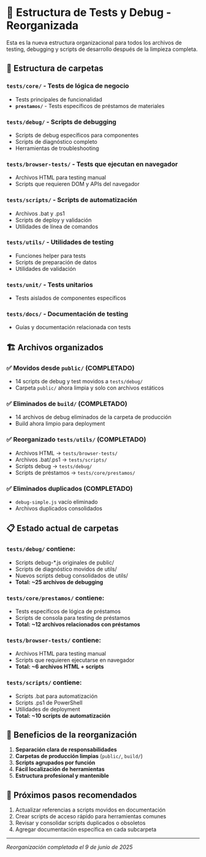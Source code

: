 # 🧪 Estructura de Tests y Debug - Reorganizada

Esta es la nueva estructura organizacional para todos los archivos de testing, debugging y scripts de desarrollo después de la limpieza completa.

## 📁 Estructura de carpetas

### `tests/core/` - Tests de lógica de negocio
- Tests principales de funcionalidad
- **`prestamos/`** - Tests específicos de préstamos de materiales

### `tests/debug/` - Scripts de debugging 
- Scripts de debug específicos para componentes
- Scripts de diagnóstico completo
- Herramientas de troubleshooting

### `tests/browser-tests/` - Tests que ejecutan en navegador
- Archivos HTML para testing manual
- Scripts que requieren DOM y APIs del navegador

### `tests/scripts/` - Scripts de automatización
- Archivos .bat y .ps1 
- Scripts de deploy y validación
- Utilidades de línea de comandos

### `tests/utils/` - Utilidades de testing
- Funciones helper para tests
- Scripts de preparación de datos
- Utilidades de validación

### `tests/unit/` - Tests unitarios
- Tests aislados de componentes específicos

### `tests/docs/` - Documentación de testing
- Guías y documentación relacionada con tests

## 🏗️ Archivos organizados

### ✅ Movidos desde `public/` (COMPLETADO)
- 14 scripts de debug y test movidos a `tests/debug/`
- Carpeta `public/` ahora limpia y solo con archivos estáticos

### ✅ Eliminados de `build/` (COMPLETADO)  
- 14 archivos de debug eliminados de la carpeta de producción
- Build ahora limpio para deployment

### ✅ Reorganizado `tests/utils/` (COMPLETADO)
- Archivos HTML → `tests/browser-tests/`
- Archivos .bat/.ps1 → `tests/scripts/`
- Scripts debug → `tests/debug/`
- Scripts de préstamos → `tests/core/prestamos/`

### ✅ Eliminados duplicados (COMPLETADO)
- `debug-simple.js` vacío eliminado
- Archivos duplicados consolidados

## 📋 Estado actual de carpetas

### `tests/debug/` contiene:
- Scripts debug-*.js originales de public/
- Scripts de diagnóstico movidos de utils/
- Nuevos scripts debug consolidados de utils/
- **Total: ~25 archivos de debugging**

### `tests/core/prestamos/` contiene:
- Tests específicos de lógica de préstamos
- Scripts de consola para testing de préstamos
- **Total: ~12 archivos relacionados con préstamos**

### `tests/browser-tests/` contiene:
- Archivos HTML para testing manual
- Scripts que requieren ejecutarse en navegador
- **Total: ~6 archivos HTML + scripts**

### `tests/scripts/` contiene:
- Scripts .bat para automatización
- Scripts .ps1 de PowerShell
- Utilidades de deployment
- **Total: ~10 scripts de automatización**

## 🎯 Beneficios de la reorganización

1. **Separación clara de responsabilidades**
2. **Carpetas de producción limpias** (`public/`, `build/`)
3. **Scripts agrupados por función**
4. **Fácil localización de herramientas**
5. **Estructura profesional y mantenible**

## 🔧 Próximos pasos recomendados

1. Actualizar referencias a scripts movidos en documentación
2. Crear scripts de acceso rápido para herramientas comunes
3. Revisar y consolidar scripts duplicados o obsoletos
4. Agregar documentación específica en cada subcarpeta

---
*Reorganización completada el 9 de junio de 2025*
